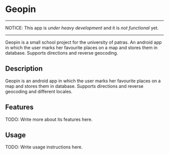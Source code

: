 # Geopin
---------------------------------------------------------------------------------------------------

  NOTICE: This app is *under heavy development* and it is *not functional* yet.

---------------------------------------------------------------------------------------------------

Geopin is a small school project for the university of patras. An android app in which the user marks her favourite places on a map and stores them in database. Supports directions and reverse geocoding.

## Description

Geopin is an android app in which the user marks her favourite places on a map and stores them in database. Supports directions and reverse geocoding and different locales.

## Features

TODO: Write more about its features here.

## Usage

TODO: Write usage instructions here.